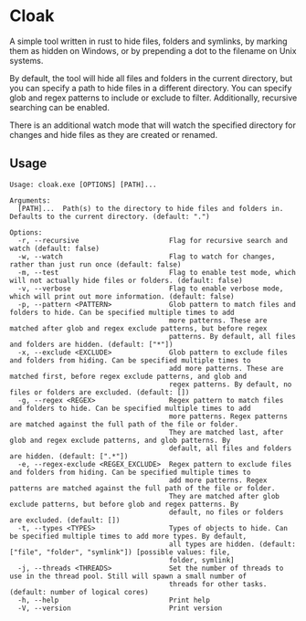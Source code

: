 # Cloak

A simple tool written in rust to hide files, folders and symlinks, by marking them as hidden on Windows, or by prepending a dot to the filename on Unix systems.

By default, the tool will hide all files and folders in the current directory, but you can specify a path to hide files in a different directory. You can specify glob and regex patterns to include or exclude to filter. Additionally, recursive searching can be enabled.

There is an additional watch mode that will watch the specified directory for changes and hide files as they are created or renamed.

## Usage

```
Usage: cloak.exe [OPTIONS] [PATH]...

Arguments:
  [PATH]...  Path(s) to the directory to hide files and folders in. Defaults to the current directory. (default: ".")

Options:
  -r, --recursive                      Flag for recursive search and watch (default: false)
  -w, --watch                          Flag to watch for changes, rather than just run once (default: false)
  -m, --test                           Flag to enable test mode, which will not actually hide files or folders. (default: false)
  -v, --verbose                        Flag to enable verbose mode, which will print out more information. (default: false)     
  -p, --pattern <PATTERN>              Glob pattern to match files and folders to hide. Can be specified multiple times to add  
                                       more patterns. These are matched after glob and regex exclude patterns, but before regex 
                                       patterns. By default, all files and folders are hidden. (default: ["*"])
  -x, --exclude <EXCLUDE>              Glob pattern to exclude files and folders from hiding. Can be specified multiple times to
                                       add more patterns. These are matched first, before regex exclude patterns, and glob and  
                                       regex patterns. By default, no files or folders are excluded. (default: [])
  -g, --regex <REGEX>                  Regex pattern to match files and folders to hide. Can be specified multiple times to add 
                                       more patterns. Regex patterns are matched against the full path of the file or folder.   
                                       They are matched last, after glob and regex exclude patterns, and glob patterns. By       
                                       default, all files and folders are hidden. (default: [".*"])
  -e, --regex-exclude <REGEX_EXCLUDE>  Regex pattern to exclude files and folders from hiding. Can be specified multiple times to
                                       add more patterns. Regex patterns are matched against the full path of the file or folder.
                                       They are matched after glob exclude patterns, but before glob and regex patterns. By      
                                       default, no files or folders are excluded. (default: [])
  -t, --types <TYPES>                  Types of objects to hide. Can be specified multiple times to add more types. By default,  
                                       all types are hidden. (default: ["file", "folder", "symlink"]) [possible values: file,    
                                       folder, symlink]
  -j, --threads <THREADS>              Set the number of threads to use in the thread pool. Still will spawn a small number of   
                                       threads for other tasks. (default: number of logical cores)
  -h, --help                           Print help
  -V, --version                        Print version
```
